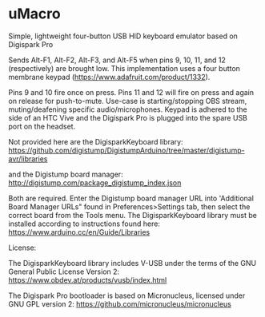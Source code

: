 # uMacro
Simple, lightweight four-button USB HID keyboard emulator based on Digispark Pro

Sends Alt-F1, Alt-F2, Alt-F3, and Alt-F5 when pins 9, 10, 11, and 12 (respectively) are brought low. This implementation uses a four button membrane keypad (https://www.adafruit.com/product/1332).

Pins 9 and 10 fire once on press. Pins 11 and 12 will fire on press and again on release for push-to-mute. Use-case is starting/stopping OBS stream, muting/deafening specific audio/microphones. Keypad is adhered to the side of an HTC Vive and the Digispark Pro is plugged into the spare USB port on the headset. 

Not provided here are the DigisparkKeyboard library:
https://github.com/digistump/DigistumpArduino/tree/master/digistump-avr/libraries

and the Digistump board manager:
http://digistump.com/package_digistump_index.json

Both are required. Enter the Digistump board manager URL into 'Additional Board Manager URLs" found in Preferences>Settings tab, then select the correct board from the Tools menu. The DigisparkKeyboard library must be installed according to instructions found here:
https://www.arduino.cc/en/Guide/Libraries

License:

The DigisparkKeyboard library includes V-USB under the terms of the GNU General Public License Version 2:
https://www.obdev.at/products/vusb/index.html

The Digispark Pro bootloader is based on Micronucleus, licensed under GNU GPL version 2:
https://github.com/micronucleus/micronucleus
